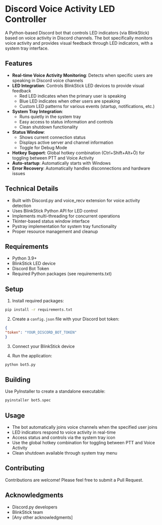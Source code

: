 # Discord Voice Activity LED Controller

A Python-based Discord bot that controls LED indicators (via BlinkStick) based on voice activity in Discord channels. The bot specifically monitors voice activity and provides visual feedback through LED indicators, with a system tray interface.

## Features

- **Real-time Voice Activity Monitoring**: Detects when specific users are speaking in Discord voice channels
- **LED Integration**: Controls BlinkStick LED devices to provide visual feedback
  - Red LED indicates when the primary user is speaking
  - Blue LED indicates when other users are speaking
  - Custom LED patterns for various events (startup, notifications, etc.)
- **System Tray Integration**: 
  - Runs quietly in the system tray
  - Easy access to status information and controls
  - Clean shutdown functionality
- **Status Window**:
  - Shows current connection status
  - Displays active server and channel information
  - Toggle for Debug Mode
- **Hotkey Support**: Global hotkey combination (Ctrl+Shift+Alt+Ö) for toggling between PTT and Voice Activity
- **Auto-startup**: Automatically starts with Windows
- **Error Recovery**: Automatically handles disconnections and hardware issues

## Technical Details

- Built with Discord.py and voice_recv extension for voice activity detection
- Uses BlinkStick Python API for LED control
- Implements multi-threading for concurrent operations
- Tkinter-based status window interface
- Pystray implementation for system tray functionality
- Proper resource management and cleanup

## Requirements

- Python 3.9+
- BlinkStick LED device
- Discord Bot Token
- Required Python packages (see requirements.txt)

## Setup

1. Install required packages:
```bash
pip install -r requirements.txt
```

2. Create a `config.json` file with your Discord bot token:
```json
{
"token": "YOUR_DISCORD_BOT_TOKEN"
}
```
3. Connect your BlinkStick device
   
4. Run the application:

```bash
python bot5.py
```

## Building

Use PyInstaller to create a standalone executable:

```bash
pyinstaller bot5.spec
```


## Usage

- The bot automatically joins voice channels when the specified user joins
- LED indicators respond to voice activity in real-time
- Access status and controls via the system tray icon
- Use the global hotkey combination for toggling between PTT and Voice Activity
- Clean shutdown available through system tray menu

## Contributing

Contributions are welcome! Please feel free to submit a Pull Request.

## Acknowledgments

- Discord.py developers
- BlinkStick team
- [Any other acknowledgments]
